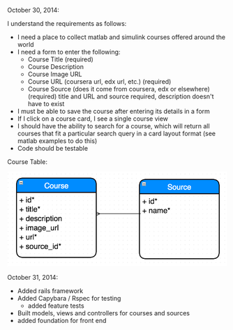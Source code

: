 October 30, 2014:

I understand the requirements as follows:
- I need a place to collect matlab and simulink courses offered around the world
- I need a form to enter the following:
  - Course Title (required)
  - Course Description
  - Course Image URL
  - Course URL (coursera url, edx url, etc.) (required)
  - Course Source (does it come from coursera, edx or elsewhere) (required)
  title and URL and source required, description doesn't have to exist
- I must be able to save the course after entering its details in a form
- If I click on a course card, I see a single course view
- I should have the ability to search for a course, which will return all courses that fit a particular search query in a card layout format (see matlab examples to do this)
- Code should be testable

Course Table:

![alt tag](course.png)

October 31, 2014:

- Added rails framework
- Added Capybara / Rspec for testing
  - added feature tests
- Built models, views and controllers for courses and sources
- added foundation for front end

